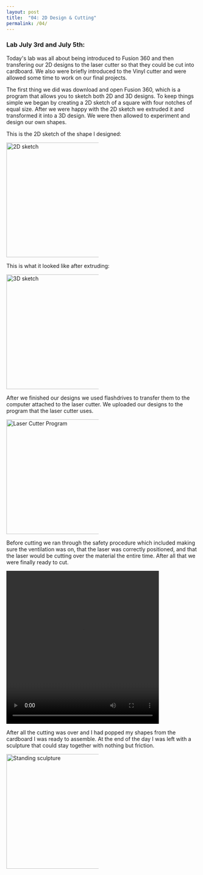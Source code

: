 ```yaml
---
layout: post
title:  "04: 2D Design & Cutting"
permalink: /04/
---
```


### Lab July 3rd and July 5th:

Today's lab was all about being introduced to Fusion 360 and then transfering our 2D designs to the laser cutter so that they could be cut into cardboard. We also were briefly introduced to the Vinyl cutter and were allowed some time to work on our final projects.

The first thing we did was download and open Fusion 360, which is a program that allows you to sketch both 2D and 3D designs. To keep things simple we began by creating a 2D sketch of a square with four notches of equal size. After we were happy with the 2D sketch we extruded it and transformed it into a 3D design. We were then allowed to experiment and design our own shapes. 

This is the 2D sketch of the shape I designed:

<img src="twod.jpg" alt="2D sketch" style="height: 300px; max-width: 48%">

This is what it looked like after extruding:

<img src="threed.jpg" alt="3D sketch" style="height: 300px; max-width: 48%">

After we finished our designs we used flashdrives to transfer them to the computer attached to the laser cutter. We uploaded our designs to the program that the laser cutter uses. 

<img src="cutprogram.jpg" alt="Laser Cutter Program" style="height: 300px; max-width: 48%">

Before cutting we ran through the safety procedure which included making sure the ventilation was on, that the laser was correctly positioned, and that the laser would be cutting over the material the entire time. After all that we were finally ready to cut. 

<video width="400" height="400" controls>
	<source src="cutting.mp4" type="video/mp4">
</video>


After all the cutting was over and I had popped my shapes from the cardboard I was ready to assemble. At the end of the day I was left with a sculpture that could stay together with nothing but friction.

<img src="sculpture1.jpg" alt="Standing sculpture" style="height: 300px; max-width: 48%">




